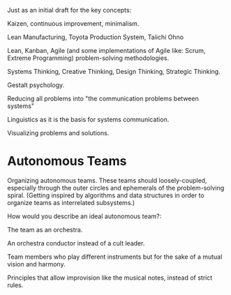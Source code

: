 Just as an initial draft for the key concepts:

Kaizen, continuous improvement, minimalism.

Lean Manufacturing, Toyota Production System, Taiichi Ohno

Lean, Kanban, Agile (and some implementations of Agile like: Scrum, Extreme Programming) problem-solving methodologies.

Systems Thinking, Creative Thinking, Design Thinking, Strategic Thinking.

Gestalt psychology.

Reducing all problems into "the communication problems between systems"

Linguistics as it is the basis for systems communication.

Visualizing problems and solutions.

# Autonomous Teams

Organizing autonomous teams. These teams should loosely-coupled, especially through the outer circles and ephemerals of the problem-solving spiral.
(Getting inspired by algorithms and data structures in order to organize teams as interrelated subsystems.)

How would you describe an ideal autonomous team?:
 
The team as an orchestra. 

An orchestra conductor instead of a cult leader.

Team members who play different instruments but for the sake of a mutual vision and harmony.

Principles that allow improvision like the musical notes, instead of strict rules.
